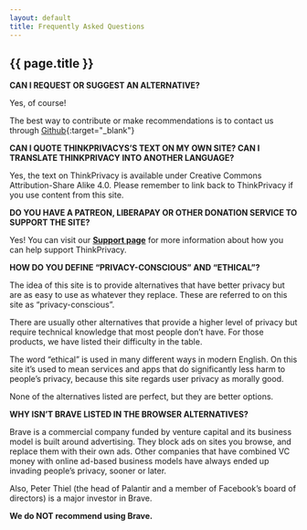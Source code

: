 ```yaml
---
layout: default
title: Frequently Asked Questions
---
```

<h2>{{ page.title }}</h2>

**CAN I REQUEST OR SUGGEST AN ALTERNATIVE?**

Yes, of course!

The best way to contribute or make recommendations is to contact us through [Github](https://github.com/privacytoolsIO/thinkprivacy){:target="_blank"}



**CAN I QUOTE THINKPRIVACYS’S TEXT ON MY OWN SITE? CAN I TRANSLATE THINKPRIVACY INTO ANOTHER LANGUAGE?**

Yes, the text on ThinkPrivacy is available under Creative Commons Attribution-Share Alike 4.0. Please remember to link back to ThinkPrivacy if you use content from this site.



**DO YOU HAVE A PATREON, LIBERAPAY OR OTHER DONATION SERVICE TO SUPPORT THE SITE?**

Yes! You can visit our [**Support page**](support.html) for more information about how you can help support ThinkPrivacy.



**HOW DO YOU DEFINE “PRIVACY-CONSCIOUS” AND “ETHICAL”?**

The idea of this site is to provide alternatives that have better privacy but are as easy to use as whatever they replace. These are referred to on this site as “privacy-conscious”.

There are usually other alternatives that provide a higher level of privacy but require technical knowledge that most people don’t have. For those products, we have listed their difficulty in the table.

The word “ethical” is used in many different ways in modern English. On this site it’s used to mean services and apps that do significantly less harm to people’s privacy, because this site regards user privacy as morally good.

None of the alternatives listed are perfect, but they are better options.



**WHY ISN’T BRAVE LISTED IN THE BROWSER ALTERNATIVES?**

Brave is a commercial company funded by venture capital and its business model is built around advertising. They block ads on sites you browse, and replace them with their own ads. Other companies that have combined VC money with online ad-based business models have always ended up invading people’s privacy, sooner or later.

Also, Peter Thiel (the head of Palantir and a member of Facebook’s board of directors) is a major investor in Brave.

**We do NOT recommend using Brave.**
